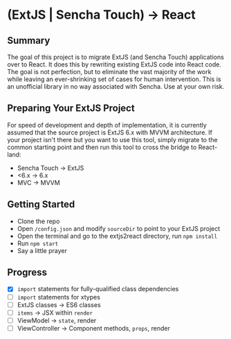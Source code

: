 # (ExtJS | Sencha Touch) → React

## Summary
The goal of this project is to migrate ExtJS (and Sencha Touch) applications over to React. It does this by rewriting existing ExtJS code into React code. The goal is not perfection, but to eliminate the vast majority of the work while leaving an ever-shrinking set of cases for human intervention. This is an unofficial library in no way associated with Sencha. Use at your own risk.

## Preparing Your ExtJS Project
For speed of development and depth of implementation, it is currently assumed that the source project is ExtJS 6.x with MVVM architecture. If your project isn't there but you want to use this tool, simply migrate to the common starting point and then run this tool to cross the bridge to React-land:
* Sencha Touch → ExtJS
* <6.x → 6.x
* MVC → MVVM

## Getting Started
* Clone the repo
* Open `/config.json` and modify `sourceDir` to point to your ExtJS project
* Open the terminal and go to the extjs2react directory, run `npm install`
* Run `npm start`
* Say a little prayer

## Progress
- [x] `import` statements for fully-qualified class dependencies
- [ ] `import` statements for xtypes
- [ ] ExtJS classes → ES6 classes
- [ ] `items` → JSX within `render`
- [ ] ViewModel → `state`, render
- [ ] ViewController → Component methods, `props`, render
